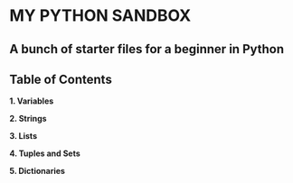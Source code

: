 # MY PYTHON SANDBOX

## A bunch of starter files for a beginner in Python 

## Table of Contents

**1.    Variables**

**2.    Strings**

**3.    Lists**

**4.    Tuples and Sets**

**5.    Dictionaries**





